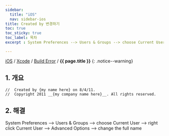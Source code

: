 ```yaml
---
sidebar:
  title: "iOS"
  nav: sidebar-ios
title: Created by 변경하기
toc: true
toc_sticky: true
toc_label: 목차
excerpt : System Preferences --> Users & Groups --> choose Current User --> right click Current User --> Advanced Options --> change the full name

---
```

[iOS](/ios/) / [Xcode](/ios/xcode/) / [Build Error](/ios/xcode/build-error/) / **{{ page.title }}**
{: .notice--warning}

## 1. 개요
```
//  Created by {my name here} on 8/4/11.
//  Copyright 2011 __{my company name here}__. All rights reserved.
```

## 2. 해결
System Preferences --> Users & Groups --> choose Current User --> right click Current User --> Advanced Options --> change the full name
